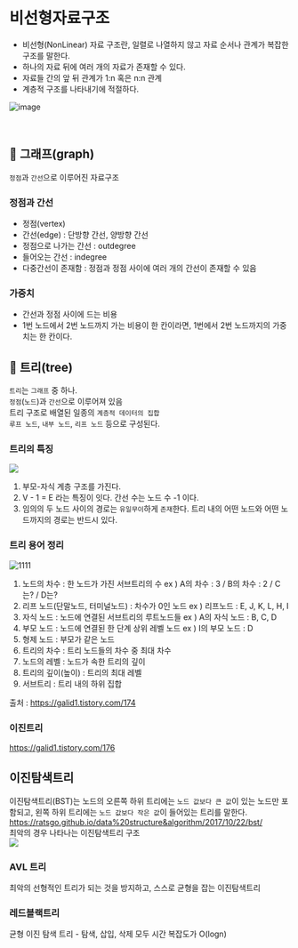 # 비선형자료구조
* 비선형(NonLinear) 자료 구조란, 일렬로 나열하지 않고 자료 순서나 관계가 복잡한 구조를 말한다. 
* 하나의 자료 뒤에 여러 개의 자료가 존재할 수 있다.
* 자료들 간의 앞 뒤 관계가 1:n 혹은 n:n 관계
* 계층적 구조를 나타내기에 적절하다.

![image](https://goodgid.github.io/assets/img/data_structure/linear_and_nonlinear_2.png)
  
<br>

## 📍 그래프(graph)
`정점`과 `간선`으로 이루어진 자료구조
### 정점과 간선
* 정점(vertex)
* 간선(edge) : 단방향 간선, 양방향 간선
* 정점으로 나가는 간선 : outdegree
* 들어오는 간선 : indegree 
* 다중간선이 존재함 : 정점과 정점 사이에 여러 개의 간선이 존재할 수 있음 

### 가중치
* 간선과 정점 사이에 드는 비용
* 1번 노드에서 2번 노드까지 가는 비용이 한 칸이라면, 1번에서 2번 노드까지의 가중치는 한 칸이다.

## 🌳 트리(tree)
`트리`는 `그래프` 중 하나.      
`정점`(`노드`)과 `간선`으로 이루어져 있음      
트리 구조로 배열된 일종의 `계층적 데이터의 집합`     
`루프 노드`, `내부 노드`, `리프 노드` 등으로 구성된다.

### 트리의 특징 
![](https://t1.daumcdn.net/cfile/tistory/2407643B5811297209)
1. 부모-자식 계층 구조를 가진다. 
2. V - 1 = E 라는 특징이 잇다. 간선 수는 노드 수 -1 이다.
3. 임의의 두 노드 사이의 경로는 `유일무이`하게 `존재`한다. 트리 내의 어떤 노드와 어떤 노드까지의 경로는 반드시 있다.

### 트리 용어 정리
![1111](https://user-images.githubusercontent.com/99253403/214821807-a6da3968-1a0a-4e37-b602-d80b4726138d.png)
1. 노드의 차수 : 한 노드가 가진 서브트리의 수
ex ) A의 차수 : 3 / B의 차수 : 2 / C는? / D는?
2. 리프 노드(단말노드, 터미널노드) : 차수가 0인 노드
ex ) 리프노드 : E, J, K, L, H, I
3. 자식 노드 : 노드에 연결된 서브트리의 루트노드들
ex ) A의 자식 노드 : B, C, D
4. 부모 노드 : 노드에 연결된 한 단계 상위 레벨 노드
ex ) I의 부모 노드 : D
5. 형제 노드 : 부모가 같은 노드
6. 트리의 차수 : 트리 노드들의 차수 중 최대 차수
7. 노드의 레벨 : 노드가 속한 트리의 깊이
8. 트리의 깊이(높이) : 트리의 최대 레벨
9. 서브트리 : 트리 내의 하위 집합

출처 : https://galid1.tistory.com/174

### 이진트리
https://galid1.tistory.com/176

## 이진탐색트리
이진탐색트리(BST)는 노드의 오른쪽 하위 트리에는 `노드 값보다 큰 값`이 있는 노드만 포함되고, 왼쪽 하위 트리에는 `노드 값보다 작은 값`이 들어있는 트리를 말한다.          
https://ratsgo.github.io/data%20structure&algorithm/2017/10/22/bst/             
최악의 경우 나타나는 이진탐색트리 구조        
![](https://thebook.io/img/080200/141.jpg)

### AVL 트리
최악의 선형적인 트리가 되는 것을 방지하고, 스스로 균형을 잡는 이진탐색트리

### 레드블랙트리
균형 이진 탐색 트리 - 탐색, 삽입, 삭제 모두 시간 복잡도가 O(logn)



